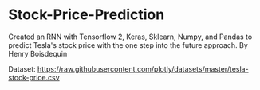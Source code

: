 # Stock-Price-Prediction

Created an RNN with Tensorflow 2, Keras, Sklearn, Numpy, and Pandas to predict Tesla's stock price with the one step into the future approach. By Henry Boisdequin

Dataset: https://raw.githubusercontent.com/plotly/datasets/master/tesla-stock-price.csv
